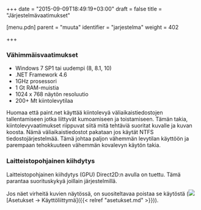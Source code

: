 +++
date = "2015-09-09T18:49:19+03:00"
draft = false
title = "Järjestelmävaatimukset"

[menu.pdn]
	parent = "muuta"
	identifier = "jarjestelma"
	weight = 402

+++

### Vähimmäisvaatimukset

*	Windows 7 SP1 tai uudempi (8, 8.1, 10)
*	.NET Framework 4.6
*	1GHz prosessori
*	1 Gt RAM-muistia
*	1024 x 768 näytön resoluutio
*	200+ Mt kiintolevytilaa

Huomaa että paint.net käyttää kiintolevyä väliaikaistiedostojen tallentamiseen jotka liittyvät kumoamiseen ja toistamiseen. Tämän takia, kiintolevyvaatimukset riippuvat
siitä mitä tehtäviä suoritat kuvalle ja kuvan koosta. Nämä väliaikaistiedostot pakataan jos käytät NTFS tiedostojärjestelmää. Tämä johtaa paljon vähemmän levytilan käyttöön
ja parempaan tehokkuuteen vähemmän kovalevyn käytön takia.

### Laitteistopohjainen kiihdytys

Laitteistopohjainen kiihdytys (GPU) Direct2D:n avulla on tuettu. Tämä parantaa suorituskykyä joillain järjestelmillä.

Jos näet virheitä kuvien näytössä, on suositeltavaa poistaa se käytöstä \(<img src="/resurssit/tyokalut/tools.png" /> [Asetukset &rarr; Käyttöliittymä]({{< relref "asetukset.md" >}})\).
